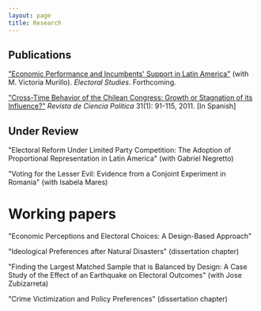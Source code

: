 ```yaml
---
layout: page
title: Research
---
```


## Publications

["Economic Performance and Incumbents' Support in Latin America"](http://www.sciencedirect.com/science/article/pii/S0261379416302244) (with M.
Victoria Murillo). *Electoral Studies*. Forthcoming.

["Cross-Time Behavior of the Chilean Congress: Growth or Stagnation of its Influence?"](http://www.scielo.cl/pdf/revcipol/v31n1/art05.pdf) *Revista de Ciencia Politica* 31(1): 91-115, 2011. [In Spanish]

## Under Review 

"Electoral Reform Under Limited Party Competition: The Adoption of Proportional Representation in Latin America" (with Gabriel Negretto)

"Voting for the Lesser Evil: Evidence from a Conjoint Experiment in Romania" (with Isabela Mares)

# Working papers 

"Economic Perceptions and Electoral Choices: A Design-Based Approach"

"Ideological Preferences after Natural Disasters" (dissertation chapter)

"Finding the Largest Matched Sample that is Balanced by Design: A Case Study of the Effect of an Earthquake on Electoral Outcomes" (with Jose Zubizarreta)

"Crime Victimization and Policy Preferences" (dissertation chapter)
